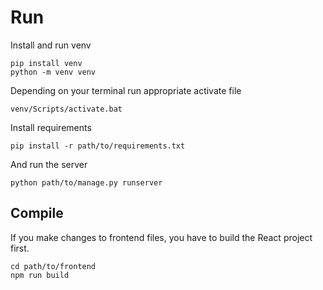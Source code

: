 # Run

Install and run venv

```
pip install venv
python -m venv venv
```


Depending on your terminal run appropriate activate file

```
venv/Scripts/activate.bat
```


Install requirements

```
pip install -r path/to/requirements.txt
```


And run the server

```
python path/to/manage.py runserver
```


## Compile 

If you make changes to frontend files, you have to build the React project first.

```
cd path/to/frontend
npm run build
```
